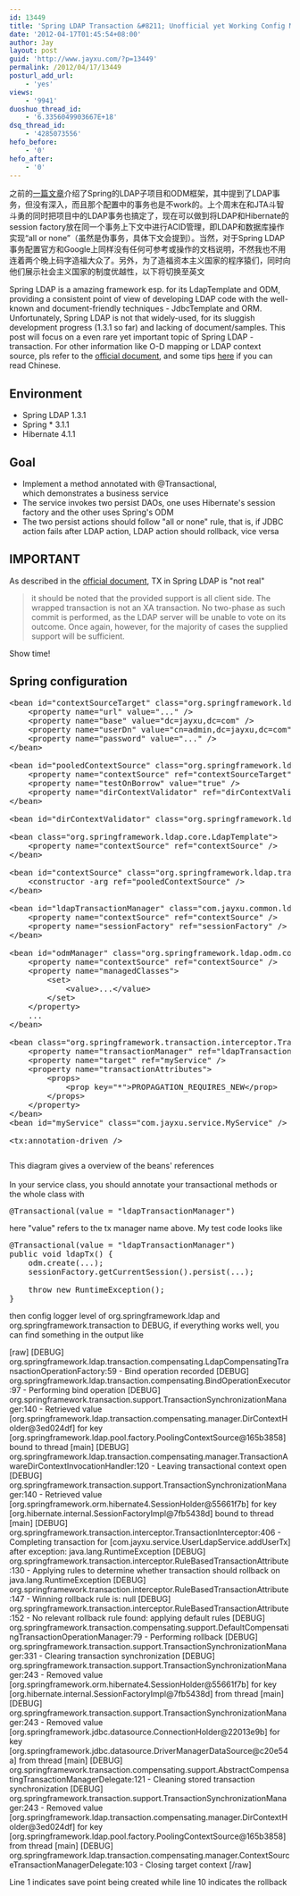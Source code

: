 ```yaml
---
id: 13449
title: 'Spring LDAP Transaction &#8211; Unofficial yet Working Config Manual'
date: '2012-04-17T01:45:54+08:00'
author: Jay
layout: post
guid: 'http://www.jayxu.com/?p=13449'
permalink: /2012/04/17/13449
posturl_add_url:
    - 'yes'
views:
    - '9941'
duoshuo_thread_id:
    - '6.3356049903667E+18'
dsq_thread_id:
    - '4285073556'
hefo_before:
    - '0'
hefo_after:
    - '0'
---
```


<!-- wp:paragraph -->
<p>之前的<a href="http://www.jayxu.com/2011/12/14/13131" target="_blank" rel="noopener noreferrer">一篇文章</a>介绍了Spring的LDAP子项目和ODM框架，其中提到了LDAP事务，但没有深入，而且那个配置中的事务也是不work的。上个周末在和JTA斗智斗勇的同时把项目中的LDAP事务也搞定了，现在可以做到将LDAP和Hibernate的session factory放在同一个事务上下文中进行ACID管理，即LDAP和数据库操作实现“all or none”（虽然是伪事务，具体下文会提到）。当然，对于Spring LDAP事务配置官方和Google上同样没有任何可参考或操作的文档说明，不然我也不用连着两个晚上码字造福大众了。另外，为了造福资本主义国家的程序猿们，同时向他们展示社会主义国家的制度优越性，以下将切换至英文</p>
<!-- /wp:paragraph -->

<!-- wp:paragraph -->
<p>Spring LDAP is a amazing framework esp. for its LdapTemplate and ODM, providing a&nbsp;consistent&nbsp;point of view of developing LDAP code with the well-known and document-friendly techniques - JdbcTemplate and ORM. Unfortunately, Spring LDAP is not that widely-used, for its sluggish development progress (1.3.1 so far) and lacking of document/samples. This post will focus on a even rare yet important topic of Spring LDAP - transaction. For other information like O-D mapping or LDAP context source, pls refer to the <a href="http://docs.spring.io/spring-ldap/site/reference/html/" target="_blank" rel="noopener noreferrer">official document</a>, and some tips <a href="http://www.jayxu.com/2011/12/14/13131" target="_blank" rel="noopener noreferrer">here</a> if you can read Chinese.</p>
<!-- /wp:paragraph -->

<!-- wp:heading -->
<h2>Environment</h2>
<!-- /wp:heading -->

<!-- wp:list -->
<ul><li>Spring LDAP 1.3.1</li><li>Spring * 3.1.1</li><li>Hibernate 4.1.1</li></ul>
<!-- /wp:list -->

<!-- wp:heading -->
<h2>Goal</h2>
<!-- /wp:heading -->

<!-- wp:list -->
<ul><li>Implement a method annotated with @Transactional, which&nbsp;demonstrates&nbsp;a business service</li><li>The service invokes two persist DAOs, one uses Hibernate's session factory and the other uses Spring's ODM</li><li>The two persist actions should follow "all or none" rule, that is, if JDBC action fails after LDAP action, LDAP action should rollback, vice versa</li></ul>
<!-- /wp:list -->

<!-- wp:heading -->
<h2>IMPORTANT</h2>
<!-- /wp:heading -->

<!-- wp:paragraph -->
<p>As described in the <a href="http://static.springsource.org/spring-ldap/site/reference/html/transactions.html" target="_blank" rel="noopener noreferrer">official document</a>, TX in Spring LDAP is "not real"</p>
<!-- /wp:paragraph -->

<!-- wp:quote -->
<blockquote class="wp-block-quote"><p>it should be noted that the provided support is all client side. The wrapped transaction is not an XA transaction. No two-phase as such commit is performed, as the LDAP server will be unable to vote on its outcome. Once again, however, for the majority of cases the supplied support will be sufficient.</p></blockquote>
<!-- /wp:quote -->

<!-- wp:paragraph -->
<p>Show time!</p>
<!-- /wp:paragraph -->

<!-- wp:heading -->
<h2>Spring configuration</h2>
<!-- /wp:heading -->

<!-- wp:enlighter/codeblock {"language":"xml"} -->
<pre class="EnlighterJSRAW" data-enlighter-language="xml" data-enlighter-theme="" data-enlighter-highlight="" data-enlighter-linenumbers="" data-enlighter-lineoffset="" data-enlighter-title="" data-enlighter-group="">&lt;bean id="contextSourceTarget" class="org.springframework.ldap.core.support.LdapContextSource">
	&lt;property name="url" value="..." />
	&lt;property name="base" value="dc=jayxu,dc=com" />
	&lt;property name="userDn" value="cn=admin,dc=jayxu,dc=com" />
	&lt;property name="password" value="..." />
&lt;/bean>

&lt;bean id="pooledContextSource" class="org.springframework.ldap.pool.factory.PoolingContextSource">
	&lt;property name="contextSource" ref="contextSourceTarget" />
	&lt;property name="testOnBorrow" value="true" />
	&lt;property name="dirContextValidator" ref="dirContextValidator" />
&lt;/bean>

&lt;bean id="dirContextValidator" class="org.springframework.ldap.pool.validation.DefaultDirContextValidator" />

&lt;bean class="org.springframework.ldap.core.LdapTemplate">
	&lt;property name="contextSource" ref="contextSource" />
&lt;/bean>

&lt;bean id="contextSource" class="org.springframework.ldap.transaction.compensating.manager.TransactionAwareContextSourceProxy">
	&lt;constructor -arg ref="pooledContextSource" />
&lt;/bean>

&lt;bean id="ldapTransactionManager" class="com.jayxu.common.ldap.ContextSourceAndHibernate4TransactionManager">
	&lt;property name="contextSource" ref="contextSource" />
	&lt;property name="sessionFactory" ref="sessionFactory" />
&lt;/bean>

&lt;bean id="odmManager" class="org.springframework.ldap.odm.core.impl.OdmManagerImplFactoryBean">
	&lt;property name="contextSource" ref="contextSource" />
	&lt;property name="managedClasses">
		&lt;set>
			&lt;value>...&lt;/value>
		&lt;/set>
	&lt;/property>
	...
&lt;/bean>

&lt;bean class="org.springframework.transaction.interceptor.TransactionProxyFactoryBean">
	&lt;property name="transactionManager" ref="ldapTransactionManager" />
	&lt;property name="target" ref="myService" />
	&lt;property name="transactionAttributes">
		&lt;props>
			&lt;prop key="*">PROPAGATION_REQUIRES_NEW&lt;/prop>
		&lt;/props>
	&lt;/property>
&lt;/bean>
&lt;bean id="myService" class="com.jayxu.service.MyService" />

&lt;tx:annotation-driven /></pre>
<!-- /wp:enlighter/codeblock -->

<!-- wp:image {"id":13468,"linkDestination":"custom"} -->
<figure class="wp-block-image"><a href="http://www.jayxu.com/log/wp-content/uploads/2012/04/Resource-thread_common_src_main_resources_spring-ldap.xml-Eclipse-_Users_ijay_workspace.png"><img src="https://www.jayxu.com/log/wp-content/uploads/2012/04/Resource-thread_common_src_main_resources_spring-ldap.xml-Eclipse-_Users_ijay_workspace.png" alt="" class="wp-image-13468"/></a></figure>
<!-- /wp:image -->

<!-- wp:paragraph -->
<p>This diagram gives a overview of the beans' references<br>
<br>
In your service class, you should annotate your transactional methods or the whole class with</p>
<!-- /wp:paragraph -->

<!-- wp:enlighter/codeblock -->
<pre class="EnlighterJSRAW" data-enlighter-language="generic" data-enlighter-theme="" data-enlighter-highlight="" data-enlighter-linenumbers="" data-enlighter-lineoffset="" data-enlighter-title="" data-enlighter-group="">@Transactional(value = "ldapTransactionManager")</pre>
<!-- /wp:enlighter/codeblock -->

<!-- wp:paragraph -->
<p>here "value" refers to the tx manager name above. My test code looks like</p>
<!-- /wp:paragraph -->

<!-- wp:enlighter/codeblock -->
<pre class="EnlighterJSRAW" data-enlighter-language="generic" data-enlighter-theme="" data-enlighter-highlight="" data-enlighter-linenumbers="" data-enlighter-lineoffset="" data-enlighter-title="" data-enlighter-group="">@Transactional(value = "ldapTransactionManager")
public void ldapTx() {
	odm.create(...);
	sessionFactory.getCurrentSession().persist(...);

	throw new RuntimeException();
}
</pre>
<!-- /wp:enlighter/codeblock -->

<!-- wp:paragraph -->
<p>then config logger level of org.springframework.ldap and org.springframework.transaction to DEBUG, if everything works well, you can find something in the output like</p>
<!-- /wp:paragraph -->

<!-- wp:shortcode -->
[raw]
[DEBUG] org.springframework.ldap.transaction.compensating.LdapCompensatingTransactionOperationFactory:59 - Bind operation recorded
[DEBUG] org.springframework.ldap.transaction.compensating.BindOperationExecutor:97 - Performing bind operation
[DEBUG] org.springframework.transaction.support.TransactionSynchronizationManager:140 - Retrieved value [org.springframework.ldap.transaction.compensating.manager.DirContextHolder@3ed024df] for key [org.springframework.ldap.pool.factory.PoolingContextSource@165b3858] bound to thread [main]
[DEBUG] org.springframework.ldap.transaction.compensating.manager.TransactionAwareDirContextInvocationHandler:120 - Leaving transactional context open
[DEBUG] org.springframework.transaction.support.TransactionSynchronizationManager:140 - Retrieved value [org.springframework.orm.hibernate4.SessionHolder@55661f7b] for key [org.hibernate.internal.SessionFactoryImpl@7fb5438d] bound to thread [main]
[DEBUG] org.springframework.transaction.interceptor.TransactionInterceptor:406 - Completing transaction for [com.jayxu.service.UserLdapService.addUserTx] after exception: java.lang.RuntimeException
[DEBUG] org.springframework.transaction.interceptor.RuleBasedTransactionAttribute:130 - Applying rules to determine whether transaction should rollback on java.lang.RuntimeException
[DEBUG] org.springframework.transaction.interceptor.RuleBasedTransactionAttribute:147 - Winning rollback rule is: null
[DEBUG] org.springframework.transaction.interceptor.RuleBasedTransactionAttribute:152 - No relevant rollback rule found: applying default rules
[DEBUG] org.springframework.transaction.compensating.support.DefaultCompensatingTransactionOperationManager:79 - Performing rollback
[DEBUG] org.springframework.transaction.support.TransactionSynchronizationManager:331 - Clearing transaction synchronization
[DEBUG] org.springframework.transaction.support.TransactionSynchronizationManager:243 - Removed value [org.springframework.orm.hibernate4.SessionHolder@55661f7b] for key [org.hibernate.internal.SessionFactoryImpl@7fb5438d] from thread [main]
[DEBUG] org.springframework.transaction.support.TransactionSynchronizationManager:243 - Removed value [org.springframework.jdbc.datasource.ConnectionHolder@22013e9b] for key [org.springframework.jdbc.datasource.DriverManagerDataSource@c20e54a] from thread [main]
[DEBUG] org.springframework.transaction.compensating.support.AbstractCompensatingTransactionManagerDelegate:121 - Cleaning stored transaction synchronization
[DEBUG] org.springframework.transaction.support.TransactionSynchronizationManager:243 - Removed value [org.springframework.ldap.transaction.compensating.manager.DirContextHolder@3ed024df] for key [org.springframework.ldap.pool.factory.PoolingContextSource@165b3858] from thread [main]
[DEBUG] org.springframework.ldap.transaction.compensating.manager.ContextSourceTransactionManagerDelegate:103 - Closing target context
[/raw]
<!-- /wp:shortcode -->

<!-- wp:paragraph -->
<p>Line 1 indicates save point being created while line 10 indicates the rollback</p>
<!-- /wp:paragraph -->